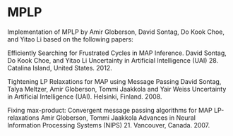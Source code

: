 MPLP
====

Implementation of MPLP by Amir Globerson, David Sontag, Do Kook Choe, and Yitao Li based on the following papers:

  Efficiently Searching for Frustrated Cycles in MAP Inference.
  David Sontag, Do Kook Choe, and Yitao Li
  Uncertainty in Artificial Intelligence (UAI) 28. Catalina Island, United States. 2012.

  Tightening LP Relaxations for MAP using Message Passing
  David Sontag, Talya Meltzer, Amir Globerson, Tommi Jaakkola and Yair Weiss
  Uncertainty in Artificial Intelligence (UAI). Helsinki, Finland. 2008. 

  Fixing max-product: Convergent message passing algorithms for MAP LP-relaxations
  Amir Globerson, Tommi Jaakkola
  Advances in Neural Information Processing Systems (NIPS) 21. Vancouver, Canada. 2007. 
